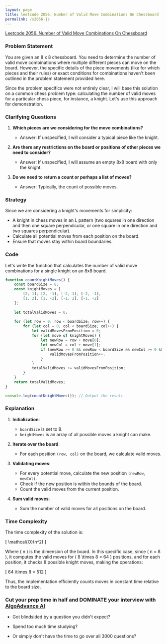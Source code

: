 ```yaml
---
layout: page
title: leetcode 2056. Number of Valid Move Combinations On Chessboard
permalink: /s2056-js
---
```

[Leetcode 2056. Number of Valid Move Combinations On Chessboard](https://algoadvance.github.io/algoadvance/l2056)
### Problem Statement

You are given an 8 x 8 chessboard. You need to determine the number of valid move combinations where multiple different pieces can move on the board. However, the specific details of the piece movements (like for which pieces and their rules) or exact conditions for combinations haven't been outlined in the problem statement provided here. 

Since the problem specifics were not entirely clear, I will base this solution on a common chess problem type: calculating the number of valid moves for a particular chess piece, for instance, a knight. Let's use this approach for demonstration.

### Clarifying Questions

1. **Which pieces are we considering for the move combinations?**
   - Answer: If unspecified, I will consider a typical piece like the knight.

2. **Are there any restrictions on the board or positions of other pieces we need to consider?**
   - Answer: If unspecified, I will assume an empty 8x8 board with only the knight.

3. **Do we need to return a count or perhaps a list of moves?**
   - Answer: Typically, the count of possible moves.

### Strategy

Since we are considering a knight's movements for simplicity:
- A knight in chess moves in an L pattern (two squares in one direction and then one square perpendicular, or one square in one direction and two squares perpendicular).
- Calculate all potential moves from each position on the board.
- Ensure that moves stay within board boundaries.

### Code

Let's write the function that calculates the number of valid move combinations for a single knight on an 8x8 board.

```javascript
function countKnightMoves() {
    const boardSize = 8;
    const knightMoves = [
        [2, 1], [2, -1], [-2, 1], [-2, -1],
        [1, 2], [1, -2], [-1, 2], [-1, -2]
    ];
    
    let totalValidMoves = 0;
    
    for (let row = 0; row < boardSize; row++) {
        for (let col = 0; col < boardSize; col++) {
            let validMovesFromPosition = 0;
            for (let move of knightMoves) {
                let newRow = row + move[0];
                let newCol = col + move[1];
                if (newRow >= 0 && newRow < boardSize && newCol >= 0 && newCol < boardSize) {
                    validMovesFromPosition++;
                }
            }
            totalValidMoves += validMovesFromPosition;
        }
    }
    return totalValidMoves;
}

console.log(countKnightMoves()); // Output the result
```

### Explanation

1. **Initialization**: 
    - `boardSize` is set to 8.
    - `knightMoves` is an array of all possible moves a knight can make.

2. **Iterate over the board**:
    - For each position `(row, col)` on the board, we calculate valid moves.
    
3. **Validating moves**:
    - For every potential move, calculate the new position `(newRow, newCol)`.
    - Check if the new position is within the bounds of the board.
    - Count the valid moves from the current position.

4. **Sum valid moves**:
    - Sum the number of valid moves for all positions on the board.

### Time Complexity

The time complexity of the solution is:

\[ \mathcal{O}(n^2) \]

Where \( n \) is the dimension of the board. In this specific case, since \( n = 8 \), it computes the valid moves for \( 8 \times 8 = 64 \) positions, and for each position, it checks 8 possible knight moves, making the operations:

\[ 64 \times 8 = 512 \]

Thus, the implementation efficiently counts moves in constant time relative to the board size.


### Cut your prep time in half and DOMINATE your interview with [AlgoAdvance AI](https://algoAdvance.com)

- Got blindsided by a question you didn't expect?

- Spend too much time studying?

- Or simply don't have the time to go over all 3000 questions?

